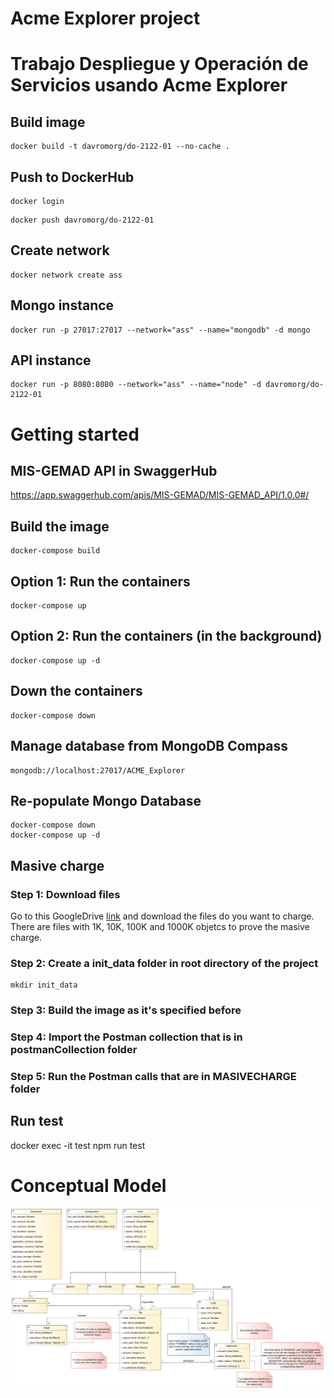 # Acme Explorer project

# Trabajo Despliegue y Operación de Servicios usando Acme Explorer

## Build image

```
docker build -t davromorg/do-2122-01 --no-cache .
```

## Push to DockerHub

```
docker login
```

```
docker push davromorg/do-2122-01
```

## Create network
```
docker network create ass
```

## Mongo instance
```
docker run -p 27017:27017 --network="ass" --name="mongodb" -d mongo
```

## API instance
```
docker run -p 8080:8080 --network="ass" --name="node" -d davromorg/do-2122-01
```



# Getting started

## MIS-GEMAD API in SwaggerHub
https://app.swaggerhub.com/apis/MIS-GEMAD/MIS-GEMAD_API/1.0.0#/

## Build the image
```
docker-compose build 
```

## Option 1: Run the containers
```
docker-compose up
```

## Option 2: Run the containers (in the background)
```
docker-compose up -d
```

## Down the containers
```
docker-compose down
```

## Manage database from MongoDB Compass
```
mongodb://localhost:27017/ACME_Explorer
```

## Re-populate Mongo Database
```
docker-compose down
docker-compose up -d
```

## Masive charge

### Step 1: Download files

Go to this GoogleDrive [link](https://drive.google.com/drive/folders/1o6bA-HNdBZBbilZ-AkcnC01BHaisW_80?usp=sharing) and download the files do you want to charge. There are files with 1K, 10K, 100K and 1000K objetcs to prove the masive charge.

### Step 2: Create a init_data folder in root directory of the project
```
mkdir init_data
```

### Step 3: Build the image as it's specified before

### Step 4: Import the Postman collection that is in postmanCollection folder

### Step 5: Run the Postman calls that are in MASIVECHARGE folder


## Run test
docker exec -it test npm run test

# Conceptual Model

![plot](./assets/acme-explorer.png)
